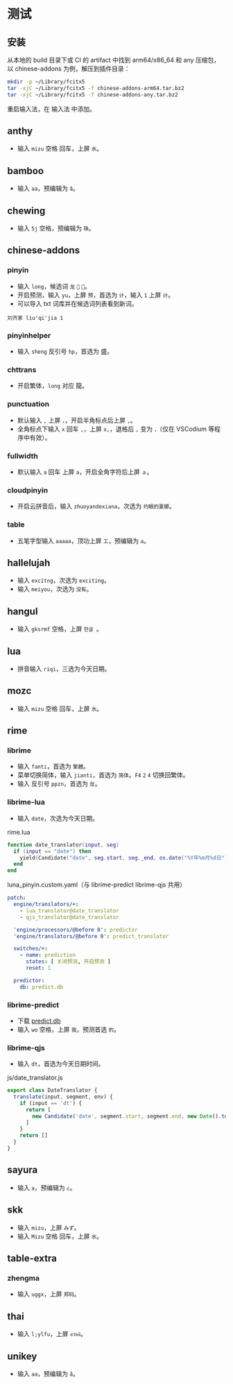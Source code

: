# 测试

## 安装

从本地的 build 目录下或 CI 的 artifact 中找到 arm64/x86_64 和 any 压缩包，以 chinese-addons 为例，解压到插件目录：

```sh
mkdir -p ~/Library/fcitx5
tar -xjC ~/Library/fcitx5 -f chinese-addons-arm64.tar.bz2 
tar -xjC ~/Library/fcitx5 -f chinese-addons-any.tar.bz2
```

重启输入法，在 输入法 中添加。

## anthy

* 输入 `mizu` 空格 回车，上屏 `水`。

## bamboo

* 输入 `aa`，预编辑为 `â`。

## chewing

* 输入 `5j` 空格，预编辑为 `珠`。

## chinese-addons

### pinyin
* 输入 `long`，候选词 `龙` `🐉` `🐲`。
* 开启预测，输入 `yu`，上屏 `预`，首选为 `计`，输入 `1` 上屏 `计`。
* 可以导入 txt 词库并在候选词列表看到新词。

```
刘齐家 liu'qi'jia 1
```

### pinyinhelper
* 输入 `sheng` 反引号 `hp`，首选为 盛。

### chttrans
* 开启繁体，`long` 对应 龍。

### punctuation
* 默认输入 `,` 上屏 `，`，开启半角标点后上屏 `,`。
* 全角标点下输入 `x` 回车 `,`，上屏 `x,`，退格后 `,` 变为 `，`（仅在 VSCodium 等程序中有效）。

### fullwidth
* 默认输入 `a` 回车 上屏 `a`，开启全角字符后上屏 `ａ`。

### cloudpinyin
* 开启云拼音后，输入 `zhuoyandexiana`，次选为 `灼眼的夏娜`。

### table
* 五笔字型输入 `aaaaa`，顶功上屏 `工`，预编辑为 `a`。

## hallelujah

* 输入 `excitng`，次选为 `exciting`。
* 输入 `meiyou`，次选为 `没有`。

## hangul

* 输入 `gksrmf` 空格，上屏 `한글 `。

## lua

* 拼音输入 `riqi`，三选为今天日期。

## mozc

* 输入 `mizu` 空格 回车，上屏 `水`。

## rime

### librime
* 输入 `fanti`，首选为 `繁體`。
* 菜单切换简体，输入 `jianti`，首选为 `简体`。`F4` `2` `4` 切换回繁体。
* 输入 反引号 `ppzn`，首选为 `反`。

### librime-lua
* 输入 `date`，次选为今天日期。

rime.lua
```lua
function date_translator(input, seg)
  if (input == "date") then
    yield(Candidate("date", seg.start, seg._end, os.date("%Y年%m月%d日"), " 日期"))
  end
end
```

luna_pinyin.custom.yaml（与 librime-predict librime-qjs 共用）
```yaml
patch:
  engine/translators/+:
    - lua_translator@date_translator
    - qjs_translator@date_translator

  'engine/processors/@before 0': predictor
  'engine/translators/@before 0': predict_translator

  switches/+:
    - name: prediction
      states: [ 关闭预测, 开启预测 ]
      reset: 1

  predictor:
    db: predict.db
```
### librime-predict
* 下载 [predict.db](https://github.com/rime/librime-predict/releases/download/data-1.0/predict.db)
* 输入 `wo` 空格，上屏 `我`，预测首选 `的`。

### librime-qjs
* 输入 `dt`，首选为今天日期时间。

js/date_translator.js
```js
export class DateTranslator {
  translate(input, segment, env) {
    if (input == 'dt') {
      return [
        new Candidate('date', segment.start, segment.end, new Date().toLocaleString(), '', 100)
      ]
    }
    return []
  }
}
```

## sayura

* 输入 `a`，预编辑为 `අ`。

## skk

* 输入 `mizu`，上屏 `みず`。
* 输入 `Mizu` 空格 回车，上屏 `水`。

## table-extra

### zhengma
* 输入 `uggx`，上屏 `郑码`。

## thai

* 输入 `l;ylfu`，上屏 `สวัสดี`。

## unikey

* 输入 `aa`，预编辑为 `â`。
